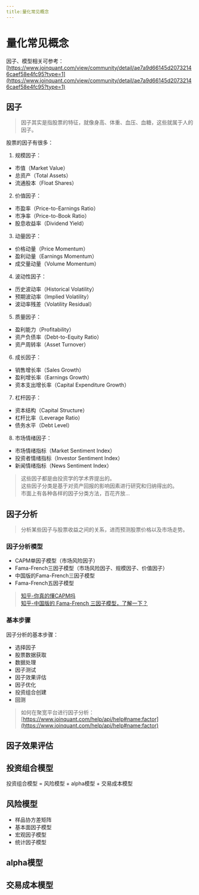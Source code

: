 ```yaml
---
title:量化常见概念
---
```


# 量化常见概念

因子、模型相关可参考：[https://www.joinquant.com/view/community/detail/ae7a9d66145d20732146caef58e4fc95?type=1](https://www.joinquant.com/view/community/detail/ae7a9d66145d20732146caef58e4fc95?type=1)

## 因子

> 因子其实是指股票的特征，就像身高、体重、血压、血糖，这些就属于人的因子。

股票的因子有很多：  
1. 规模因子：
  - 市值（Market Value）
  - 总资产（Total Assets）
  - 流通股本（Float Shares）

2. 价值因子：
  - 市盈率（Price-to-Earnings Ratio）
  - 市净率（Price-to-Book Ratio）
  - 股息收益率（Dividend Yield）

3. 动量因子：
  - 价格动量（Price Momentum）
  - 盈利动量（Earnings Momentum）
  - 成交量动量（Volume Momentum）

4. 波动性因子：
  - 历史波动率（Historical Volatility）
  - 预期波动率（Implied Volatility）
  - 波动率残差（Volatility Residual）

5. 质量因子：
  - 盈利能力（Profitability）
  - 资产负债率（Debt-to-Equity Ratio）
  - 资产周转率（Asset Turnover）

6. 成长因子：
  - 销售增长率（Sales Growth）
  - 盈利增长率（Earnings Growth）
  - 资本支出增长率（Capital Expenditure Growth）

7. 杠杆因子：
  - 资本结构（Capital Structure）
  - 杠杆比率（Leverage Ratio）
  - 债务水平（Debt Level）

8. 市场情绪因子：
  - 市场情绪指标（Market Sentiment Index）
  - 投资者情绪指标（Investor Sentiment Index）
  - 新闻情绪指标（News Sentiment Index）

> 这些因子都是由投资学的学术界提出的。  
> 这些因子分类是基于对资产回报的影响因素进行研究和归纳得出的。  
> 市面上有各种各样的因子分类方法，百花齐放...  
  
## 因子分析

> 分析某些因子与股票收益之间的关系，进而预测股票价格以及市场走势。


### 因子分析模型

* CAPM单因子模型（市场风险因子）
* Fama-French三因子模型（市场风险因子、规模因子、价值因子）
* 中国版的Fama-French三因子模型
* Fama-French五因子模型

> [知乎-你真的懂CAPM吗](https://zhuanlan.zhihu.com/p/255207929?utm_id=0)  
> [知乎-中国版的 Fama-French 三因子模型，了解一下？](https://zhuanlan.zhihu.com/p/48728998)


### 基本步骤

因子分析的基本步骤：
* 选择因子
* 股票数据获取
* 数据处理
* 因子测试
* 因子效果评估
* 因子优化
* 投资组合创建
* 回测

> 如何在聚宽平台进行因子分析：[https://www.joinquant.com/help/api/help#name:factor](https://www.joinquant.com/help/api/help#name:factor)


## 因子效果评估





## 投资组合模型

投资组合模型 = 风险模型 + alpha模型 + 交易成本模型

## 风险模型

* 样品协方差矩阵
* 基本面因子模型
* 宏观因子模型
* 统计因子模型

## alpha模型


## 交易成本模型 
